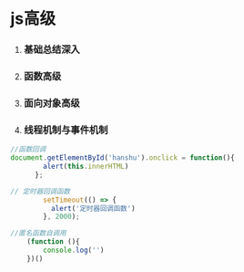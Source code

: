 # js高级

1. ### 基础总结深入

2. ### 函数高级

3. ### 面向对象高级

4. ### 线程机制与事件机制



```js
//函数回调
document.getElementById('hanshu').onclick = function(){
        alert(this.innerHTML)
      };

// 定时器回调函数
        setTimeout(() => {
          alert('定时器回调函数')
        }, 2000);

//匿名函数自调用
	(function (){
        console.log('')
    })()
```

